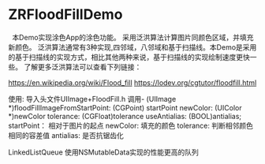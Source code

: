 # ZRFloodFillDemo
 
 本Demo实现涂色App的涂色功能。
 采用泛洪算法计算图片同颜色区域，并填充新颜色。
 泛洪算法通常有3种实现,四邻域，八邻域和基于扫描线。本Demo是采用的基于扫描线的实现方式，相比其他两种来说，基于扫描线的实现绘制速度更快一些。
 了解更多泛洪算法可以查看下列链接：
 
https://en.wikipedia.org/wiki/Flood_fill
https://lodev.org/cgtutor/floodfill.html

使用:
导入头文件UIImage+FloodFill.h
调用- (UIImage *)floodFillImageFromStartPoint: (CGPoint) startPoint newColor: (UIColor *)newColor tolerance: (CGFloat)tolerance useAntialias: (BOOL)antialias;
startPoint： 相对于图片的起点
newColor: 填充的颜色
tolerance: 判断相邻颜色相同的容差值
antialias: 是否抗锯齿化

LinkedListQueue
使用NSMutableData实现的性能更高的队列

